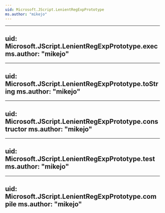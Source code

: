 ```yaml
---
uid: Microsoft.JScript.LenientRegExpPrototype
ms.author: "mikejo"
---
```


---
uid: Microsoft.JScript.LenientRegExpPrototype.exec
ms.author: "mikejo"
---

---
uid: Microsoft.JScript.LenientRegExpPrototype.toString
ms.author: "mikejo"
---

---
uid: Microsoft.JScript.LenientRegExpPrototype.constructor
ms.author: "mikejo"
---

---
uid: Microsoft.JScript.LenientRegExpPrototype.test
ms.author: "mikejo"
---

---
uid: Microsoft.JScript.LenientRegExpPrototype.compile
ms.author: "mikejo"
---
